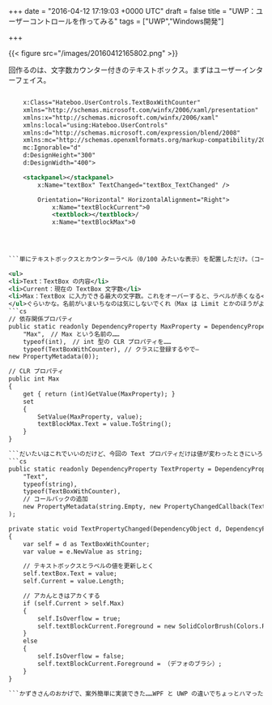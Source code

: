 
+++
date = "2016-04-12 17:19:03 +0000 UTC"
draft = false
title = "UWP：ユーザーコントロールを作ってみる"
tags = ["UWP","Windows開発"]

+++


{{< figure src="/images/20160412165802.png"  >}}

回作るのは、文字数カウンター付きのテキストボックス。まずはユーザーインターフェイス。
```xml

    x:Class="Hateboo.UserControls.TextBoxWithCounter"
    xmlns="http://schemas.microsoft.com/winfx/2006/xaml/presentation"
    xmlns:x="http://schemas.microsoft.com/winfx/2006/xaml"
    xmlns:local="using:Hateboo.UserControls"
    xmlns:d="http://schemas.microsoft.com/expression/blend/2008"
    xmlns:mc="http://schemas.openxmlformats.org/markup-compatibility/2006"
    mc:Ignorable="d"
    d:DesignHeight="300"
    d:DesignWidth="400">

    <stackpanel></stackpanel>
        x:Name="textBox" TextChanged="textBox_TextChanged" />

        Orientation="Horizontal" HorizontalAlignment="Right">
            x:Name="textBlockCurrent">0
            <textblock></textblock>/
            x:Name="textBlockMax">0
        
    


```単にテキストボックスとカウンターラベル（0/100 みたいな表示）を配置しただけ。（コードを張り付けてから気づいたが、0/100 の / を表示するためだけに TextBlock 使ってるのはアレだな。Run とか使えばよかった）このコントロールにほしいプロパティは、

<ul>
<li>Text：TextBox の内容</li>
<li>Current：現在の TextBox 文字数</li>
<li>Max：TextBox に入力できる最大の文字数。これをオーバーすると、ラベルが赤くなる</li>
</ul>ぐらいかな。名前がいまいちなのは気にしないでくれ（Max は Limit とかのほうがよさげやな。英語わからんから知らんけど）。というわけで、こいつらを**依存関係プロパティ**として実装する。依存関係プロパティというのはいまだによくわからんが、バインディングがいい感じに動くように **CLR プロパティ**（フツーの C# のプロパティ）をクラスに登録しておく仕組みって感じだろうか。基本的にはこんな感じ。
```cs
// 依存関係プロパティ
public static readonly DependencyProperty MaxProperty = DependencyProperty.Register(
    "Max",　// Max という名前の……
    typeof(int),　// int 型の CLR プロパティを……
    typeof(TextBoxWithCounter), // クラスに登録するやで―
new PropertyMetadata(0));

// CLR プロパティ
public int Max
{
    get { return (int)GetValue(MaxProperty); }
    set
    {
        SetValue(MaxProperty, value);
        textBlockMax.Text = value.ToString();
    }
}

```だいたいはこれでいいのだけど、今回の Text プロパティだけは値が変わったときにいろいろごちゃごちゃしなきゃいけないので、コールバックを設定する。
```cs
public static readonly DependencyProperty TextProperty = DependencyProperty.Register(
    "Text",
    typeof(string),
    typeof(TextBoxWithCounter),
    // コールバックの追加
    new PropertyMetadata(string.Empty, new PropertyChangedCallback(TextPropertyChanged))
);

private static void TextPropertyChanged(DependencyObject d, DependencyPropertyChangedEventArgs e)
{
    var self = d as TextBoxWithCounter;
    var value = e.NewValue as string;

    // テキストボックスとラベルの値を更新しとく
    self.textBox.Text = value;
    self.Current = value.Length;

    // アカんときはアカくする
    if (self.Current > self.Max)
    {
        self.IsOverflow = true;
        self.textBlockCurrent.Foreground = new SolidColorBrush(Colors.Red);
    }
    else
    {
        self.IsOverflow = false;
        self.textBlockCurrent.Foreground = （デフォのブラシ）;
    }
}

```かずきさんのおかげで、案外簡単に実装できた……WPF と UWP の違いでちょっとハマったけど。<iframe src="http://blog.okazuki.jp/embed/2014/09/08/203943" title="WPF4.5入門 その53 「ユーザーコントロール」 - かずきのBlog@hatena" class="embed-card embed-blogcard" scrolling="no" frameborder="0" style="display: block; width: 100%; height: 190px; max-width: 500px; margin: 10px 0px;"></iframe>


